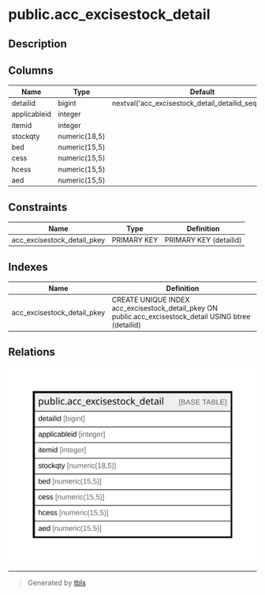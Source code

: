 # public.acc_excisestock_detail

## Description

## Columns

| Name | Type | Default | Nullable | Children | Parents | Comment |
| ---- | ---- | ------- | -------- | -------- | ------- | ------- |
| detailid | bigint | nextval('acc_excisestock_detail_detailid_seq'::regclass) | false |  |  |  |
| applicableid | integer |  | true |  |  |  |
| itemid | integer |  | true |  |  |  |
| stockqty | numeric(18,5) |  | true |  |  |  |
| bed | numeric(15,5) |  | true |  |  |  |
| cess | numeric(15,5) |  | true |  |  |  |
| hcess | numeric(15,5) |  | true |  |  |  |
| aed | numeric(15,5) |  | true |  |  |  |

## Constraints

| Name | Type | Definition |
| ---- | ---- | ---------- |
| acc_excisestock_detail_pkey | PRIMARY KEY | PRIMARY KEY (detailid) |

## Indexes

| Name | Definition |
| ---- | ---------- |
| acc_excisestock_detail_pkey | CREATE UNIQUE INDEX acc_excisestock_detail_pkey ON public.acc_excisestock_detail USING btree (detailid) |

## Relations

![er](public.acc_excisestock_detail.svg)

---

> Generated by [tbls](https://github.com/k1LoW/tbls)
